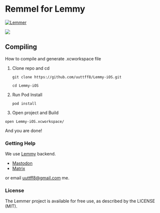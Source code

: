 # Remmel for Lemmy

[![Lemmer](https://uuttff8.github.io/static/imgs/App_Store_Badge_135x40.svg)](https://apps.apple.com/us/app/lemmer-client-for-lemmy/id1547988171)

![](/design/LemmerScreens-1.png  "")

## Compiling 
How to compile and generate .xcworkspace file

1. Clone repo and cd

	 `git clone https://github.com/uuttff8/Lemmy-iOS.git`
    
   `cd Lemmy-iOS`
2. Run Pod Install
 
 	`pod install`
  
3. Open project and Build

  `open Lemmy-iOS.xcworkspace/`


And you are done!

### Getting Help 
We use [Lemmy](https://github.com/LemmyNet/lemmy/) backend. 

- [Mastodon](https://mastodon.social/@LemmyDev)
- [Matrix](https://matrix.to/#/#lemmy:matrix.org)

or email uuttff8@gmail.com me.

### License 
The Lemmer project is available for free use, as described by the LICENSE (MIT).

